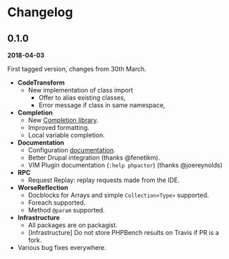 Changelog
=========

## 0.1.0 

**2018-04-03**

First tagged version, changes from 30th March.

- **CodeTransform**
  - New implementation of class import
      - Offer to alias existing classes,
      - Error message if class in same namespace,
- **Completion**
    - New [Completion library](https://github.com/phpactor/completion).
    - Improved formatting.
    - Local variable completion.
- **Documentation**
    - Configuration [documentation](http://phpactor.github.io/phpactor/configuration.html).
    - Better Drupal integration (thanks @fenetikm).
    - VIM Plugin documentation (`:help phpactor`) (thanks @joereynolds)
- **RPC**
    - Request Replay: replay requests made from the IDE.
- **WorseReflection**
    - Docblocks for Arrays and simple `Collection<Type>` supported.
    - Foreach supported.
    - Method `@param` supported.
- **Infrastructure**
    - All packages are on packagist.
    - [Infrastructure] Do not store PHPBench results on Travis if PR is a fork.
- Various bug fixes everywhere.
